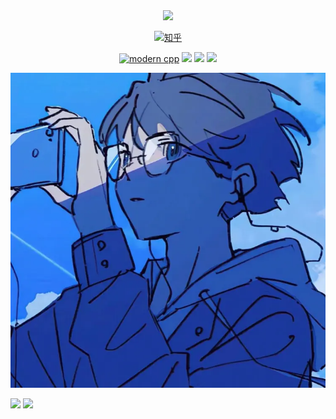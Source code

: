 <div id="title" align=center>


<img src="https://github-readme-stats.vercel.app/api?username=XC-star3&show_icons=true&theme=radical" />

[![知乎](https://img.shields.io/badge/%E7%9F%A5%E4%B9%8E-XCZ-yello)](https://www.zhihu.com/people/xcz-62-81)

[![modern cpp](https://img.shields.io/badge/code-Modern%20C++-blue)](https://learn.microsoft.com/zh-cn/cpp/cpp/welcome-back-to-cpp-modern-cpp) 
![](https://img.shields.io/badge/热爱-学习新事物-red) 
![](https://img.shields.io/badge/性格-开朗-red) 
![](https://img.shields.io/badge/爱好-科幻-blue)

</div>

![头像](头像.PNG)

<img src="https://komarev.com/ghpvc/?username=XC-star3&color=blue" />

<img src="https://skillicons.dev/icons?i=python,java,html,css,javascript,matlab" />
